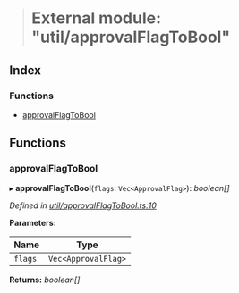 > # External module: "util/approvalFlagToBool"

## Index

### Functions

* [approvalFlagToBool](_util_approvalflagtobool_.md#approvalflagtobool)

## Functions

###  approvalFlagToBool

▸ **approvalFlagToBool**(`flags`: `Vec<ApprovalFlag>`): *boolean[]*

*Defined in [util/approvalFlagToBool.ts:10](https://github.com/polkadot-js/api/blob/a45e313/packages/api-derive/src/util/approvalFlagToBool.ts#L10)*

**Parameters:**

Name | Type |
------ | ------ |
`flags` | `Vec<ApprovalFlag>` |

**Returns:** *boolean[]*